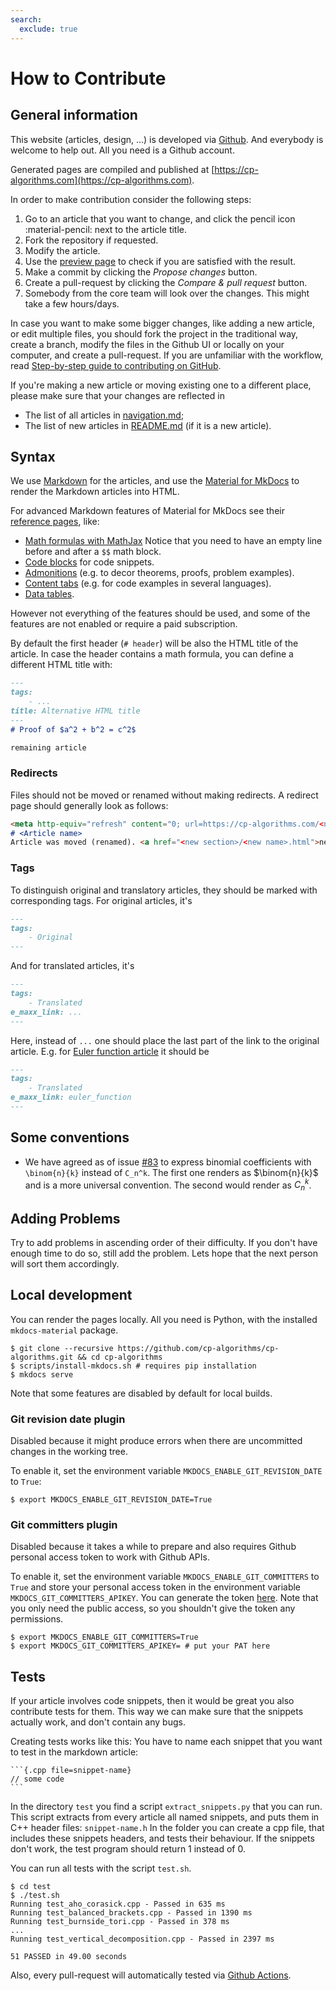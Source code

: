 ```yaml
---
search:
  exclude: true
---
```

# How to Contribute

## General information

This website (articles, design, ...) is developed via [Github](https://github.com/cp-algorithms/cp-algorithms). And everybody is welcome to help out. All you need is a Github account.

Generated pages are compiled and published at [https://cp-algorithms.com](https://cp-algorithms.com).

In order to make contribution consider the following steps:

1. Go to an article that you want to change, and click the pencil icon :material-pencil: next to the article title.
2. Fork the repository if requested.
3. Modify the article.
4. Use the [preview page](preview.md) to check if you are satisfied with the result.
5. Make a commit by clicking the _Propose changes_ button.
6. Create a pull-request by clicking the _Compare & pull request_ button.
7. Somebody from the core team will look over the changes. This might take a few hours/days.

In case you want to make some bigger changes, like adding a new article, or edit multiple files, you should fork the project in the traditional way, create a branch, modify the files in the Github UI or locally on your computer, and create a pull-request.
If you are unfamiliar with the workflow, read [Step-by-step guide to contributing on GitHub](https://www.dataschool.io/how-to-contribute-on-github/).

If you're making a new article or moving existing one to a different place, please make sure that your changes are reflected in

- The list of all articles in [navigation.md](https://github.com/cp-algorithms/cp-algorithms/blob/master/src/navigation.md);
- The list of new articles in [README.md](https://github.com/cp-algorithms/cp-algorithms/blob/master/README.md) (if it is a new article).

## Syntax

We use [Markdown](https://daringfireball.net/projects/markdown) for the articles, and use the [Material for MkDocs](https://squidfunk.github.io/mkdocs-material/) to render the Markdown articles into HTML.

For advanced Markdown features of Material for MkDocs see their [reference pages](https://squidfunk.github.io/mkdocs-material/reference/formatting), like:

- [Math formulas with MathJax](https://squidfunk.github.io/mkdocs-material/reference/mathjax/#usage)
  Notice that you need to have an empty line before and after a `$$` math block.
- [Code blocks](https://squidfunk.github.io/mkdocs-material/reference/code-blocks/#usage) for code snippets.
- [Admonitions](https://squidfunk.github.io/mkdocs-material/reference/admonitions/#usage) (e.g. to decor theorems, proofs, problem examples).
- [Content tabs](https://squidfunk.github.io/mkdocs-material/reference/content-tabs/#usage) (e.g. for code examples in several languages).
- [Data tables](https://squidfunk.github.io/mkdocs-material/reference/data-tables/#usage).

However not everything of the features should be used, and some of the features are not enabled or require a paid subscription.

By default the first header (`# header`) will be also the HTML title of the article. In case the header contains a math formula, you can define a different HTML title with:

```markdown
---
tags:
    - ...
title: Alternative HTML title
---
# Proof of $a^2 + b^2 = c^2$

remaining article
```

### Redirects

Files should not be moved or renamed without making redirects. A redirect page should generally look as follows:

```md
<meta http-equiv="refresh" content="0; url=https://cp-algorithms.com/<new section>/<new name>.html">
# <Article name>
Article was moved (renamed). <a href="<new section>/<new name>.html">new URL</a>.
```

### Tags

To distinguish original and translatory articles, they should be marked with corresponding tags. For original articles, it's

```md
---
tags:
    - Original
---
```

And for translated articles, it's

```md
---
tags:
    - Translated
e_maxx_link: ...
---
```

Here, instead of `...` one should place the last part of the link to the original article. E.g. for [Euler function article](http://e-maxx.ru/algo/euler_function) it should be


```md
---
tags:
    - Translated
e_maxx_link: euler_function
---
```


## Some conventions

* We have agreed as of issue [#83](https://github.com/cp-algorithms/cp-algorithms/issues/83) to express binomial coefficients with `\binom{n}{k}` instead of `C_n^k`. The first one renders as $\binom{n}{k}$ and is a more universal convention. The second would render as $C_n^k$.

## Adding Problems

Try to add problems in ascending order of their difficulty. If you don't have enough time to do so, still add the problem. Lets hope that the next person will sort them accordingly.

## Local development

You can render the pages locally. All you need is Python, with the installed `mkdocs-material` package.

```console
$ git clone --recursive https://github.com/cp-algorithms/cp-algorithms.git && cd cp-algorithms
$ scripts/install-mkdocs.sh # requires pip installation
$ mkdocs serve
```

Note that some features are disabled by default for local builds.

### Git revision date plugin

Disabled because it might produce errors when there are uncommitted changes in the working tree.

To enable it, set the environment variable `MKDOCS_ENABLE_GIT_REVISION_DATE` to `True`:

```console
$ export MKDOCS_ENABLE_GIT_REVISION_DATE=True
```

### Git committers plugin

Disabled because it takes a while to prepare and also requires Github personal access token to work with Github APIs.

To enable it, set the environment variable `MKDOCS_ENABLE_GIT_COMMITTERS` to `True` and store your personal access token in the environment variable `MKDOCS_GIT_COMMITTERS_APIKEY`. You can generate the token [here](https://github.com/settings/tokens). Note that you only need the public access, so you shouldn't give the token any permissions.

```console
$ export MKDOCS_ENABLE_GIT_COMMITTERS=True
$ export MKDOCS_GIT_COMMITTERS_APIKEY= # put your PAT here 
```

## Tests

If your article involves code snippets, then it would be great you also contribute tests for them.
This way we can make sure that the snippets actually work, and don't contain any bugs.

Creating tests works like this:
You have to name each snippet that you want to test in the markdown article:

    ```{.cpp file=snippet-name}
    // some code
    ```

In the directory `test` you find a script `extract_snippets.py` that you can run.
This script extracts from every article all named snippets, and puts them in C++ header files: `snippet-name.h`
In the folder you can create a cpp file, that includes these snippets headers, and tests their behaviour.
If the snippets don't work, the test program should return 1 instead of 0.

You can run all tests with the script `test.sh`.

```console
$ cd test
$ ./test.sh
Running test_aho_corasick.cpp - Passed in 635 ms
Running test_balanced_brackets.cpp - Passed in 1390 ms
Running test_burnside_tori.cpp - Passed in 378 ms
...
Running test_vertical_decomposition.cpp - Passed in 2397 ms

51 PASSED in 49.00 seconds
```

Also, every pull-request will automatically tested via [Github Actions](https://github.com/cp-algorithms/cp-algorithms/actions).
